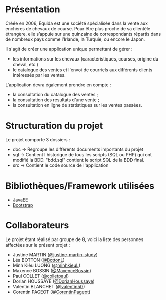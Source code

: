 # Présentation
Créée en 2006, Equida est une société spécialisée dans la vente aux enchères de chevaux de course. Pour être plus proche de sa clientèle étrangère, elle s’appuie sur une quinzaine de correspondants répartis dans de nombreux pays comme l’Irlande, la Turquie, ou encore le Japon.

Il s'agit de créer une application unique permettant de gérer :

- les informations sur les chevaux (caractéristiques, courses, origine du cheval, etc.)
- le catalogue des ventes et l'envoi de courriels aux différents clients intéressés par les ventes.

L'application devra également prendre en compte :
- la consultation du catalogue des ventes ;
- la consultation des résultats d’une vente ;
- la consultation en ligne de statistiques sur les ventes passées.

# Structuration du projet

Le projet comporte 3 dossiers :
- doc → Regroupe les différents documents importants du projet
- sql → Contient l'historique de tous les scripts (SQL ou PHP) qui ont modifié la BDD. "bdd.sql" contient le script SQL de la BDD final.
- src → Contient le code source de l'application

# Bibliothèques/Framework utilisées

- [JavaEE](https://www.oracle.com/technetwork/java/javaee/overview/index.html)
- [Bootstrap](http://getbootstrap.com/) 

# Collaborateurs

Le projet étant réalisé par groupe de 8, voici la liste des personnes affectées sur le présent projet : 
- Justine MARTIN ([@justine-martin-study](https://github.com/justine-martin-study))
- Léa BOTTON ([@BottonL](https://github.com/BottonL))
- Minh Kiêu LUONG ([@minhkieuL](https://github.com/minhkieuL))
- Maxence BOSSIN ([@MaxenceBossin](https://github.com/MaxenceBossin))
- Paul COLLET ([@colletpaul](https://github.com/colletpaul))
- Dorian HOUSSAYE ([@DorianHoussaye](https://github.com/DorianHoussaye))
- Valentin BLANCHET ([@valentin50](https://github.com/valentin50))
- Corentin PAGEOT ([@CorentinPageot](https://github.com/CorentinPageot))